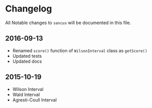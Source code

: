 # Changelog

All Notable changes to `sancus` will be documented in this file.

## 2016-09-13

- Renamed `score()` function of `WilsonInterval` class as `getScore()`
- Updated tests
- Updated docs

## 2015-10-19

- Wilson Interval
- Wald Interval
- Agresti-Coull Interval
